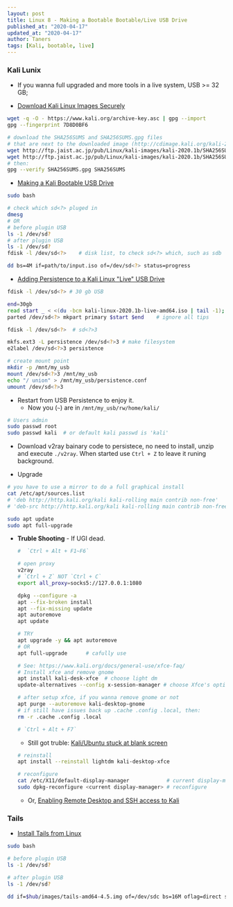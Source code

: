 ```yaml
---
layout: post
title: Linux 8 - Making a Bootable Bootable/Live USB Drive
published_at: "2020-04-17"
updated_at: "2020-04-17"
author: Taners
tags: [Kali, bootable, live]
---
```


### Kali Lunix

- If you wanna full upgraded and more tools in a live system, USB >= 32 GB;

- [Download Kali Linux Images Securely](https://www.kali.org/downloads/)

```bash
wget -q -O - https://www.kali.org/archive-key.asc | gpg --import
gpg --fingerprint 7D8D0BF6

# download the SHA256SUMS and SHA256SUMS.gpg files
# that are next to the downloaded image (http://cdimage.kali.org/kali-2020.1b/)
wget http://ftp.jaist.ac.jp/pub/Linux/kali-images/kali-2020.1b/SHA256SUMS
wget http://ftp.jaist.ac.jp/pub/Linux/kali-images/kali-2020.1b/SHA256SUMS.gpg
# then:
gpg --verify SHA256SUMS.gpg SHA256SUMS
```

- [Making a Kali Bootable USB Drive](https://www.kali.org/docs/usb/kali-linux-live-usb-install/)

```bash
sudo bash

# check which sd<?> pluged in
dmesg
# OR
# before plugin USB
ls -1 /dev/sd?
# after plugin USB
ls -1 /dev/sd?
fdisk -l /dev/sd<?>    # disk list, to check sd<?> which, such as sdb 

dd bs=4M if=path/to/input.iso of=/dev/sd<?> status=progress
```

- [Adding Persistence to a Kali Linux "Live" USB Drive](https://www.kali.org/docs/usb/kali-linux-live-usb-persistence/)

```bash
fdisk -l /dev/sd<?> # 30 gb USB

end=30gb
read start _ < <(du -bcm kali-linux-2020.1b-live-amd64.iso | tail -1); echo $start
parted /dev/sd<?> mkpart primary $start $end    # ignore all tips

fdisk -l /dev/sd<?>  # sd<?>3

mkfs.ext3 -L persistence /dev/sd<?>3 # make filesystem
e2label /dev/sd<?>3 persistence

# create mount point
mkdir -p /mnt/my_usb
mount /dev/sd<?>3 /mnt/my_usb
echo "/ union" > /mnt/my_usb/persistence.conf
umount /dev/sd<?>3

```

- Restart from USB Persistence to enjoy it.
  - Now you (`~`) are in `/mnt/my_usb/rw/home/kali/`

```bash
# Users admin
sudo passwd root
sudo passwd kali  # or default kali passwd is 'kali'
```

- Download v2ray bainary code to persistece, no need to install, unzip and execute `./v2ray`. When started use `Ctrl + Z` to leave it runing background.

- Upgrade

```bash
# you have to use a mirror to do a full graphical install 
cat /etc/apt/sources.list
# 'deb http://http.kali.org/kali kali-rolling main contrib non-free'
# 'deb-src http://http.kali.org/kali kali-rolling main contrib non-free'

sudo apt update
sudo apt full-upgrade
```

- **Truble Shooting** - If UGI dead.

  ```bash
  #  `Ctrl + Alt + F1~F6`

  # open proxy
  v2ray
  # `Ctrl + Z` NOT `Ctrl + C`
  export all_proxy=socks5://127.0.0.1:1080

  dpkg --configure -a
  apt --fix-broken install
  apt --fix-missing update
  apt autoremove
  apt update

  # TRY
  apt upgrade -y && apt autoremove
  # OR
  apt full-upgrade      # cafully use

  # See: https://www.kali.org/docs/general-use/xfce-faq/
  # Install xfce and remove gnome
  apt install kali-desk-xfce  # choose light dm
  update-alternatives --config x-session-manager # choose Xfce's option

  # after setup xfce, if you wanna remove gnome or not
  apt purge --autoremove kali-desktop-gnome
  # if still have issues back up .cache .config .local, then:
  rm -r .cache .config .local

  # `Ctrl + Alt + F7`
  ```

  - Still got truble: [Kali/Ubuntu stuck at blank screen](https://www.wst.space/kali-linux-blank-screen-no-icons/?amp)

  ```bash
  # reinstall
  apt install --reinstall lightdm kali-desktop-xfce

  # reconfigure
  cat /etc/X11/default-display-manager            # current display-manager
  sudo dpkg-reconfigure <current display-manager> # reconfigure
  ```

  - Or, [Enabling Remote Desktop and SSH access to Kali](https://forums.kali.org/showthread.php?46345-Enabling-Remote-Desktop-and-SSH-access-to-Kali)


### Tails

- [Install Tails from Linux](https://tails.boum.org/install/linux/usb/index.en.html)

```bash
sudo bash

# before plugin USB
ls -1 /dev/sd?

# after plugin USB
ls -1 /dev/sd?

dd if=$hub/images/tails-amd64-4.5.img of=/dev/sdc bs=16M oflag=direct status=progress
```

